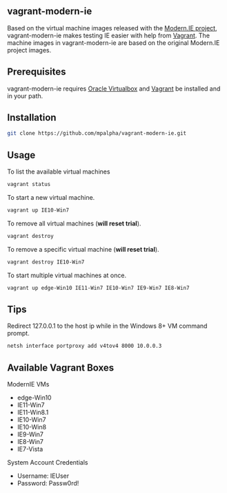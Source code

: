 ## vagrant-modern-ie
Based on the virtual machine images released with the [Modern.IE project](http://dev.modern.ie/), vagrant-modern-ie makes testing IE easier with help from [Vagrant](http://vagrantup.com). The machine images in vagrant-modern-ie are based on the original Modern.IE project images.

## Prerequisites

vagrant-modern-ie requires [Oracle Virtualbox](https://www.virtualbox.org/) and [Vagrant](http://vagrantup.com) be installed and in your path.

## Installation

```bash
git clone https://github.com/mpalpha/vagrant-modern-ie.git
```

## Usage

To list the available virtual machines

```bash
vagrant status
```

To start a new virtual machine.

```bash
vagrant up IE10-Win7
```
  
To remove all virtual machines (**will reset trial**).

```bash
vagrant destroy
```

To remove a specific virtual machine (**will reset trial**).

```bash
vagrant destroy IE10-Win7
```

To start multiple virtual machines at once.

```bash
vagrant up edge-Win10 IE11-Win7 IE10-Win7 IE9-Win7 IE8-Win7
```


## Tips

Redirect 127.0.0.1 to the host ip while in the Windows 8+ VM command prompt.
```bash
netsh interface portproxy add v4tov4 8000 10.0.0.3
```

## Available Vagrant Boxes

ModernIE VMs

* edge-Win10
* IE11-Win7
* IE11-Win8.1
* IE10-Win7
* IE10-Win8
* IE9-Win7
* IE8-Win7
* IE7-Vista  

System Account Credentials

* Username: IEUser  
* Password: Passw0rd!  
